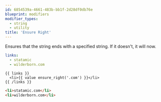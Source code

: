 ```yaml
---
id: 6854539a-4661-483b-bb1f-2d28df0db76e
blueprint: modifiers
modifier_types:
  - string
  - utility
title: 'Ensure Right'
---
```

Ensures that the string ends with a specified string. If it doesn't, it will now.

```yaml
links:
  - statamic
  - wilderborn.com
```

```
{{ links }}
  <li>{{ value ensure_right('.com') }}</li>
{{ /links }}
```

```html
<li>statamic.com</li>
<li>wilderborn.com</li>
```
